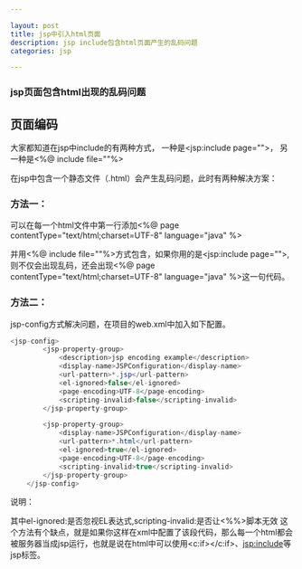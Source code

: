 ```yaml
---

layout: post
title: jsp中引入html页面
description: jsp include包含html页面产生的乱码问题 
categories: jsp

---
```


### jsp页面包含html出现的乱码问题 

## 页面编码

大家都知道在jsp中include的有两种方式，
	一种是<jsp:include page="">，
	另一种是<%@ include file=""%>

在jsp中包含一个静态文件（.html）会产生乱码问题，此时有两种解决方案：

### 方法一：

可以在每一个html文件中第一行添加<%@ page contentType="text/html;charset=UTF-8" language="java" %>

并用<%@ include file=""%>方式包含，如果你用的是<jsp:include page="">,则不仅会出现乱码，还会出现<%@ page contentType="text/html;charset=UTF-8" language="java" %>这一句代码。

### 方法二：

jsp-config方式解决问题，在项目的web.xml中加入如下配置。


```java
<jsp-config>
        <jsp-property-group>
            <description>jsp encoding example</description>
            <display-name>JSPConfiguration</display-name>
            <url-pattern>*.jsp</url-pattern>
            <el-ignored>false</el-ignored>
            <page-encoding>UTF-8</page-encoding>
            <scripting-invalid>false</scripting-invalid>
        </jsp-property-group>

        <jsp-property-group>
            <display-name>JSPConfiguration</display-name>
            <url-pattern>*.html</url-pattern>
            <el-ignored>true</el-ignored>
            <page-encoding>UTF-8</page-encoding>
            <scripting-invalid>true</scripting-invalid>
        </jsp-property-group>
    </jsp-config>

```

说明：

其中el-ignored:是否忽视EL表达式,scripting-invalid:是否让<%%>脚本无效
这个方法有个缺点，就是如果你这样在xml中配置了该段代码，那么每一个html都会被服务器当成jsp运行，也就是说在html中可以使用<c:if></c:if>、<jsp:include>等jsp标签。
